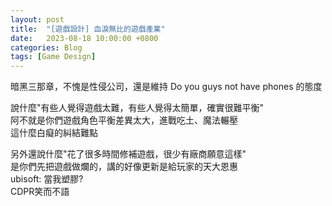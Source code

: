 ```yaml
---
layout: post
title:  "[遊戲設計] 血淚無比的遊戲產業"
date:   2023-08-18 10:00:00 +0800
categories: Blog
tags: [Game Design]
---
```


暗黑三那章，不愧是性侵公司，還是維持 Do you guys not have phones 的態度

說什麼"有些人覺得遊戲太難，有些人覺得太簡單，確實很難平衡"  
阿不就是你們遊戲角色平衡差異太大，進戰吃土、魔法輾壓  
這什麼白癡的糾結難點

另外還說什麼"花了很多時間修補遊戲，很少有廠商願意這樣"  
是你們先把遊戲做爛的，講的好像更新是給玩家的天大恩惠  
ubisoft: 當我塑膠?  
CDPR笑而不語  

